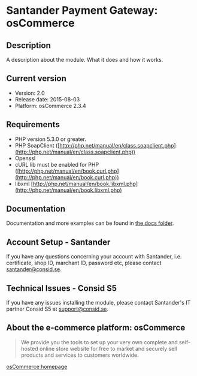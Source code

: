 # Santander Payment Gateway: osCommerce

## Description
A description about the module. What it does and how it works.

## Current version
* Version: 2.0
* Release date: 2015-08-03
* Platform: osCommerce 2.3.4

## Requirements
* PHP version 5.3.0 or greater.
* PHP SoapClient ([http://php.net/manual/en/class.soapclient.php](http://php.net/manual/en/class.soapclient.php))
* Openssl
* cURL lib must be enabled for PHP ([http://php.net/manual/en/book.curl.php](http://php.net/manual/en/book.curl.php))
* libxml [http://php.net/manual/en/book.libxml.php](http://php.net/manual/en/book.libxml.php)

## Documentation
Documentation and more examples can be found in
[the docs folder](./docs).

## Account Setup - Santander
If you have any questions concerning your account with Santander, i.e. certificate, shop ID, marchant ID, password etc, please contact [santander@consid.se](mailto:santander@consid.se).

## Technical Issues - Consid S5
If you have any issues installing the module, please contact Santander's IT partner Consid S5 at [support@consid.se](mailto:henrik.soderlind@consid.se).

## About the e-commerce platform: osCommerce
> We provide you the tools to set up your very own complete and self-hosted online store website for free to market and securely sell products and services to customers worldwide.

[osCommerce homepage](http://www.oscommerce.com)